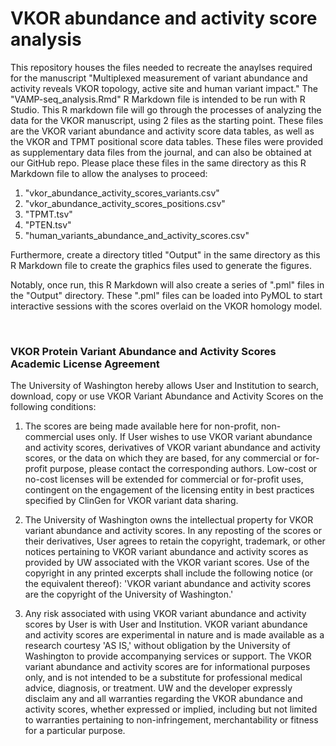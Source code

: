 # VKOR abundance and activity score analysis
  
This repository houses the files needed to recreate the anaylses required for the manuscript "Multiplexed measurement of variant abundance and activity reveals VKOR topology, active site and human variant impact." The "VAMP-seq_analysis.Rmd" R Markdown file is intended to be run with R Studio. This R markdown file will go through the processes of analyzing the data for the VKOR manuscript, using 2 files as the starting point. These files are the VKOR variant abundance and activity score data tables, as well as the VKOR and TPMT positional score data tables. These files were provided as supplementary data files from the journal, and can also be obtained at our GitHub repo. Please place these files in the same directory as this R Markdown file to allow the analyses to proceed:

1) "vkor_abundance_activity_scores_variants.csv"
2) "vkor_abundance_activity_scores_positions.csv"
3) "TPMT.tsv"
4) "PTEN.tsv"
5) "human_variants_abundance_and_activity_scores.csv"
  
Furthermore, create a directory titled "Output" in the same directory as this R Markdown file to create the graphics files used to generate the figures.
  
Notably, once run, this R Markdown will also create a series of ".pml" files in the "Output" directory. These ".pml" files can be loaded into PyMOL to start interactive sessions with the scores overlaid on the VKOR homology model.
  
<br />
  
### VKOR Protein Variant Abundance and Activity Scores Academic License Agreement
  
The University of Washington hereby allows User and Institution to search, download, copy or use VKOR Variant Abundance and Activity Scores on the following conditions:
  
1. The scores are being made available here for non-profit, non-commercial uses only. If User wishes to use VKOR variant abundance and activity scores, derivatives of VKOR variant abundance and activity scores, or the data on which they are based, for any commercial or for-profit purpose, please contact the corresponding authors. Low-cost or no-cost licenses will be extended for commercial or for-profit uses, contingent on the engagement of the licensing entity in best practices specified by ClinGen for VKOR variant data sharing.
  
2. The University of Washington owns the intellectual property for VKOR variant abundance and activity scores. In any reposting of the scores or their derivatives, User agrees to retain the copyright, trademark, or other notices pertaining to VKOR variant abundance and activity scores as provided by UW associated with the VKOR variant scores. Use of the copyright in any printed excerpts shall include the following notice (or the equivalent thereof): 'VKOR variant abundance and activity scores are the copyright of the University of Washington.'
  
3. Any risk associated with using VKOR variant abundance and activity scores by User is with User and Institution. VKOR variant abundance and activity scores are experimental in nature and is made available as a research courtesy 'AS IS,' without obligation by the University of Washington to provide accompanying services or support. The VKOR variant abundance and activity scores are for informational purposes only, and is not intended to be a substitute for professional medical advice, diagnosis, or treatment. UW and the developer expressly disclaim any and all warranties regarding the VKOR abundance and activity scores, whether expressed or implied, including but not limited to warranties pertaining to non-infringement, merchantability or fitness for a particular purpose.
  
<br />
